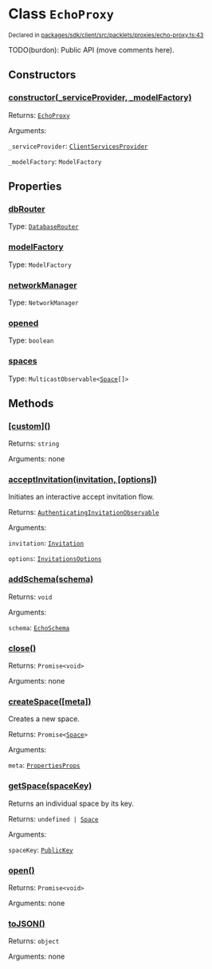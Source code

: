 # Class `EchoProxy`
<sub>Declared in [packages/sdk/client/src/packlets/proxies/echo-proxy.ts:43](https://github.com/dxos/dxos/blob/main/packages/sdk/client/src/packlets/proxies/echo-proxy.ts#L43)</sub>


TODO(burdon): Public API (move comments here).


## Constructors
### [constructor(_serviceProvider, _modelFactory)](https://github.com/dxos/dxos/blob/main/packages/sdk/client/src/packlets/proxies/echo-proxy.ts#L59)



Returns: <code>[EchoProxy](/api/@dxos/client/classes/EchoProxy)</code>

Arguments: 

`_serviceProvider`: <code>[ClientServicesProvider](/api/@dxos/client/interfaces/ClientServicesProvider)</code>

`_modelFactory`: <code>ModelFactory</code>


## Properties
### [dbRouter](https://github.com/dxos/dxos/blob/main/packages/sdk/client/src/packlets/proxies/echo-proxy.ts#L52)
Type: <code>[DatabaseRouter](/api/@dxos/client/classes/DatabaseRouter)</code>

### [modelFactory](https://github.com/dxos/dxos/blob/main/packages/sdk/client/src/packlets/proxies/echo-proxy.ts#L77)
Type: <code>ModelFactory</code>

### [networkManager](https://github.com/dxos/dxos/blob/main/packages/sdk/client/src/packlets/proxies/echo-proxy.ts#L84)
Type: <code>NetworkManager</code>

### [opened](https://github.com/dxos/dxos/blob/main/packages/sdk/client/src/packlets/proxies/echo-proxy.ts#L94)
Type: <code>boolean</code>

### [spaces](https://github.com/dxos/dxos/blob/main/packages/sdk/client/src/packlets/proxies/echo-proxy.ts#L98)
Type: <code>MulticastObservable&lt;[Space](/api/@dxos/client/interfaces/Space)[]&gt;</code>


## Methods
### [\[custom\]()](https://github.com/dxos/dxos/blob/main/packages/sdk/client/src/packlets/proxies/echo-proxy.ts#L64)



Returns: <code>string</code>

Arguments: none

### [acceptInvitation(invitation, \[options\])](https://github.com/dxos/dxos/blob/main/packages/sdk/client/src/packlets/proxies/echo-proxy.ts#L230)



Initiates an interactive accept invitation flow.


Returns: <code>[AuthenticatingInvitationObservable](/api/@dxos/client/interfaces/AuthenticatingInvitationObservable)</code>

Arguments: 

`invitation`: <code>[Invitation](/api/@dxos/client/interfaces/Invitation)</code>

`options`: <code>[InvitationsOptions](/api/@dxos/client/types/InvitationsOptions)</code>

### [addSchema(schema)](https://github.com/dxos/dxos/blob/main/packages/sdk/client/src/packlets/proxies/echo-proxy.ts#L166)



Returns: <code>void</code>

Arguments: 

`schema`: <code>[EchoSchema](/api/@dxos/client/classes/EchoSchema)</code>

### [close()](https://github.com/dxos/dxos/blob/main/packages/sdk/client/src/packlets/proxies/echo-proxy.ts#L152)



Returns: <code>Promise&lt;void&gt;</code>

Arguments: none

### [createSpace(\[meta\])](https://github.com/dxos/dxos/blob/main/packages/sdk/client/src/packlets/proxies/echo-proxy.ts#L181)



Creates a new space.


Returns: <code>Promise&lt;[Space](/api/@dxos/client/interfaces/Space)&gt;</code>

Arguments: 

`meta`: <code>[PropertiesProps](/api/@dxos/client/types/PropertiesProps)</code>

### [getSpace(spaceKey)](https://github.com/dxos/dxos/blob/main/packages/sdk/client/src/packlets/proxies/echo-proxy.ts#L223)



Returns an individual space by its key.


Returns: <code>undefined | [Space](/api/@dxos/client/interfaces/Space)</code>

Arguments: 

`spaceKey`: <code>[PublicKey](/api/@dxos/client/classes/PublicKey)</code>

### [open()](https://github.com/dxos/dxos/blob/main/packages/sdk/client/src/packlets/proxies/echo-proxy.ts#L102)



Returns: <code>Promise&lt;void&gt;</code>

Arguments: none

### [toJSON()](https://github.com/dxos/dxos/blob/main/packages/sdk/client/src/packlets/proxies/echo-proxy.ts#L68)



Returns: <code>object</code>

Arguments: none
